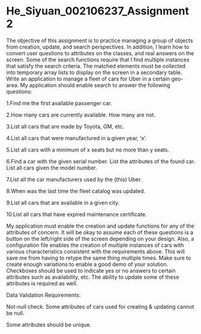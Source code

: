 # He_Siyuan_002106237_Assignment2

The objective of this assignment is to practice managing a group of objects from creation, update, and search perspectives. 
In addition, I learn how to convert user questions to attributes on the classes, and real answers on the screen. 
Some of the search functions require that I find multiple instances that satisfy the search criteria. The matched elements must be collected into temporary 
array lists to display on the screen in a secondary table. Write an application to manage a fleet of cars for Uber in a certain geo-area. 
My application should enable search to answer the following questions:

1.Find me the first available passenger car.

2.How many cars are currently available. How many are not.

3.List all cars that are made by Toyota, GM, etc.

4.List all cars that were manufactured in a given year, ‘x’.

5.List all cars with a minimum of x seats but no more than y seats.


6.Find a car with the given serial number. List the attributes of the found car. List all cars given the model number.

7.List all the car manufacturers used by the (this) Uber.

8.When was the last time the fleet catalog was updated.

9.List all cars that are available in a given city.

10.List all cars that have expired maintenance certificate.
 

My application must enable the creation and update functions for any of the attributes of concern. 
It will be okay to assume each of these questions is a button on the left/right side of the screen depending on your design. 
Also, a configuration file enables the creation of multiple instances of cars with various characteristics consistent with the requirements above. 
This will save me from having to retype the same thing multiple times. Make sure to create enough variations to enable a good demo of your solution. 
Checkboxes should be used to indicate yes or no answers to certain attributes such as availability, etc. The ability to update some of these attributes is required as well.

Data Validation Requirements:

Not-null check. Some attributes of cars used for creating & updating cannot be null.

Some attributes should be unique.
